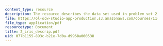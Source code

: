 ```yaml
---
content_type: resource
description: The resource describes the data set used in problem set 2.
file: https://ol-ocw-studio-app-production.s3.amazonaws.com/courses/11-128-information-technology-and-the-labor-market-spring-2005/077b1155893cb21e7d0ad9968a000538_2_iris_descrip.pdf
file_type: application/pdf
resourcetype: Document
title: 2_iris_descrip.pdf
uid: 077b1155-893c-b21e-7d0a-d9968a000538
---
```

